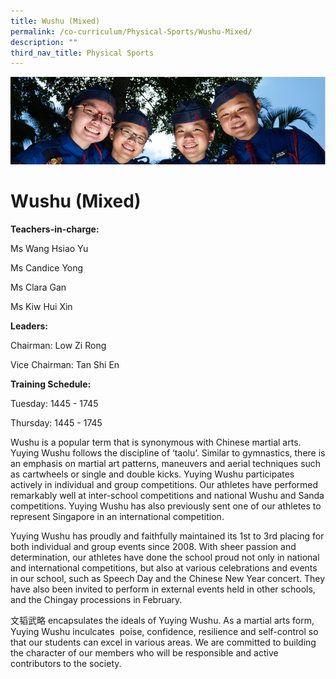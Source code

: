 ```yaml
---
title: Wushu (Mixed)
permalink: /co-curriculum/Physical-Sports/Wushu-Mixed/
description: ""
third_nav_title: Physical Sports
---
```

![](/images/CCA.jpg)

Wushu (Mixed)
=============

<b> Teachers-in-charge: </b>

Ms Wang Hsiao Yu

Ms Candice Yong 

Ms Clara Gan 

Ms Kiw Hui Xin

  

<b> Leaders: </b>

Chairman: Low Zi Rong

Vice Chairman: Tan Shi En

<b> Training Schedule: </b>

Tuesday: 1445 - 1745

Thursday: 1445 - 1745

  

Wushu is a popular term that is synonymous with Chinese martial arts. Yuying Wushu follows the discipline of ‘taolu’. Similar to gymnastics, there is an emphasis on martial art patterns, maneuvers and aerial techniques such as cartwheels or single and double kicks. Yuying Wushu participates actively in individual and group competitions. Our athletes have performed remarkably well at inter-school competitions and national Wushu and Sanda competitions. Yuying Wushu has also previously sent one of our athletes to represent Singapore in an international competition.

  

Yuying Wushu has proudly and faithfully maintained its 1st to 3rd placing for both individual and group events since 2008. With sheer passion and determination, our athletes have done the school proud not only in national and international competitions, but also at various celebrations and events in our school, such as Speech Day and the Chinese New Year concert. They have also been invited to perform in external events held in other schools, and the Chingay processions in February. 

  

文韬武略 encapsulates the ideals of Yuying Wushu. As a martial arts form, Yuying Wushu inculcates  poise, confidence, resilience and self-control so that our students can excel in various areas. We are committed to building the character of our members who will be responsible and active contributors to the society.